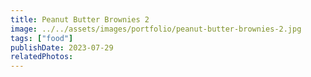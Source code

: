 ```yaml
---
title: Peanut Butter Brownies 2
image: ../../assets/images/portfolio/peanut-butter-brownies-2.jpg
tags: ["food"]
publishDate: 2023-07-29
relatedPhotos:
---
```

